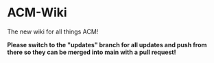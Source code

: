 # ACM-Wiki
The new wiki for all things ACM!

**Please switch to the "updates" branch for all updates and push from there so they can be merged into main with a pull request!**
